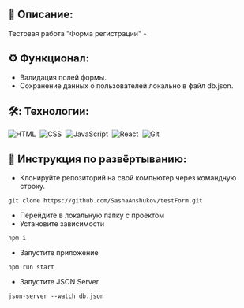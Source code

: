 ## 📖 Описание: 
Тестовая работа "Форма регистрации" -<br />

## ⚙️ Функционал:

* Валидация полей формы.
* Сохранение данных о пользователей локально в файл db.json.

## 🛠️: Технологии:

![HTML](https://img.shields.io/badge/-HTML-05122A?style=flat&logo=HTML5)&nbsp;
![CSS](https://img.shields.io/badge/-CSS-05122A?style=flat&logo=CSS3&logoColor=1572B6)&nbsp;
![JavaScript](https://img.shields.io/badge/-JavaScript-05122A?style=flat&logo=javascript)&nbsp;
![React](https://img.shields.io/badge/-React-05122A?style=flat&logo=react)&nbsp;
![Git](https://img.shields.io/badge/-Git-05122A?style=flat&logo=git)&nbsp;

## 🚀 Инструкция по развёртыванию:

* Клонируйте репозиторий на свой компьютер через командную строку.
```
git clone https://github.com/SashaAnshukov/testForm.git
```
* Перейдите в локальную папку с проектом
* Установите зависимости
```
npm i
```
* Запустите приложение
```
npm run start
```

* Запустите JSON Server
```
json-server --watch db.json
```